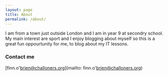 ```yaml
---
layout: page
title: About
permalink: /about/
---
```


I am from a town just outside London and I am in year 9 at secondry school. My main interest are sport and I enjoy blogging about myself so this is a great fun oppourtunity for me, to blog about my IT lessons.

### Contact me

[finn.o'brien@challoners.org](mailto: finn.o'brien@challoners.org)

